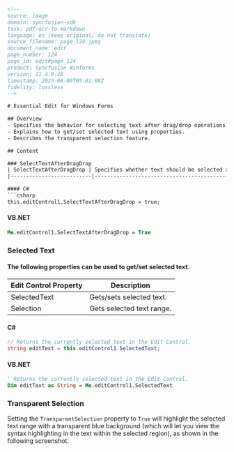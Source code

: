 ```html
<!-- 
source: image
domain: syncfusion-sdk
task: pdf-ocr-to-markdown
language: en (keep original; do not translate)
source_filename: page_124.jpeg
document_name: edit
page_number: 124
page_id: edit#page_124
product: Syncfusion Winforms
version: 11.4.0.26
timestamp: 2025-08-09T05:01:08Z
fidelity: lossless
-->

# Essential Edit for Windows Forms

## Overview
- Specifies the behavior for selecting text after drag/drop operations.
- Explains how to get/set selected text using properties.
- Describes the transparent selection feature.

## Content

### SelectTextAfterDragDrop
| SelectTextAfterDragDrop | Specifies whether text should be selected after drag/drop operations. |
|--------------------------|---------------------------------------------------------------|

#### C#
```csharp
this.editControl1.SelectTextAfterDragDrop = true;
```

#### VB.NET
```vb
Me.editControl1.SelectTextAfterDragDrop = True
```

### Selected Text
#### The following properties can be used to get/set selected text.

| Edit Control Property | Description |
|-----------------------|-------------|
| SelectedText         | Gets/sets selected text. |
| Selection            | Gets selected text range. |

#### C#
```csharp
// Returns the currently selected text in the Edit Control.
string editText = this.editControl1.SelectedText;
```

#### VB.NET
```vb
' Returns the currently selected text in the Edit Control.
Dim editText as String = Me.editControl1.SelectedText
```

### Transparent Selection
Setting the `TransparentSelection` property to `True` will highlight the selected text range with a transparent blue background (which will let you view the syntax highlighting in the text within the selected region), as shown in the following screenshot.
```